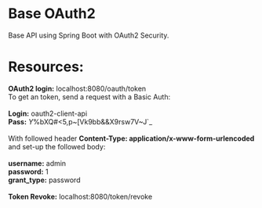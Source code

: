 # Base OAuth2
Base API using Spring Boot with OAuth2 Security.

# Resources:
<strong>OAuth2 login:</strong> localhost:8080/oauth/token<br/>
To get an token, send a request with a Basic Auth: <br/> <br/>
<strong>Login:</strong> oauth2-client-api <br/>
<strong>Pass:</strong> *Y*%bXQ#<5,p~[Vk9bb&&X9rsw7V~J`_ <br/> <br/> 
With followed header <strong>Content-Type: application/x-www-form-urlencoded</strong> and set-up the followed body: <br/><br/> 
<strong>username:</strong> admin <br/>
<strong>password:</strong> 1 <br/>
<strong>grant_type:</strong> password <br/>
<br/><strong>Token Revoke:</strong> localhost:8080/token/revoke
